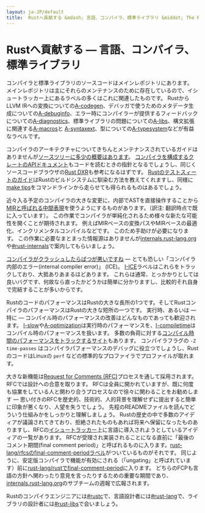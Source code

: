 ```yaml
---
layout: ja-JP/default
title:  Rustへ貢献する &mdash; 言語、コンパイラ、標準ライブラリ &middot; The Rust Programming Language
---
```


# Rustへ貢献する &mdash; 言語、コンパイラ、標準ライブラリ


コンパイラと標準ライブラリのソースコードはメインレポジトリにあります。
メインレポジトリは主にそれらのメンテナンスのために存在しているので、イシュートラッカー上にあるラベルの多くはこれに関連したものです。
RustからLLVM IRへの変換についての[A-codegen]、デバッガで使うためのメタデータ生成についての[A-debuginfo]、エラー時にコンパイラーが提供するフィードバックについての[A-diagnostics]、標準ライブラリの問題についての[A-libs]、構文拡張に関連する[A-macros]と [A-syntaxext]、型についての[A-typesystem]などが有益なラベルです。

コンパイラのアーキテクチャについてきちんとメンテナンスされているガイドはありませんが[ソースツリーに多少の概要はあります][rustc-guide]。
[コンパイラを構成するクレートのAPIドキュメント][internals-docs]もコードを読むときの指針となるでしょうし、同じくソースコードブラウザの[Rust DXR]も参考になるはずです。
[Rustのテストスィートのガイド][testsuite]はRustのビルドシステムに馴染む方法を教えてくれますし、同様に[make tips][tips]をコマンドラインから走らせても得られるものはあるでしょう。


近々入る予定のコンパイラの大きな変更に、内部でASTを直接操作することから[MIRと呼ばれる中間表現][mir]を使うようにするものがあります。（訳注: 翻訳時点で既に入っています）。
この作業でコンパイラが単純化されるため様々な新たな可能性を開くことが期待されます。
例えばMIRベースの変換パスやMIRベースの最適化、インクリメンタルコンパイルなどです。
このため手助けが必要になります。
この作業に必要なまとまった情報源はありませんが[internals.rust-lang.org]や[#rust-internals]で案内してもらいましょう。

[コンパイラがクラッシュしたらばつが悪いですね][ice] &mdash; とても恐しい「コンパイラ内部のエラー(internal compiler error)」 (ICE)。
[I-ICE]ラベルはこれらをトラックしており、大抵ありあまるほどあります。
これらは通常、とっかかりとしては良いバグです、何故なら直ったかどうかは簡単に分かりますし、比較的それ自身で完結することが多いからです。

RustのコードのパフォーマンスはRustの大きな長所の1つです。そしてRustコンパイラのパフォーマンスはRustの大きな短所の一つです。
実行時、あるいは &mdash; 特に &mdash; コンパイル時のパフォーマンスの改善はどんなものであっても歓迎されます。
[I-slow]や[A-optimization]は実行時のパフォーマンスを、[I-compiletime]はコンパイル時のパフォーマンスを扱います。
多数の負荷に対する[コンパイル時間のパフォーマンスをトラックするサイト][rustc-perf]もあります。
コンパイラフラグの `-Z time-passes` はコンパイラパフォーマンスのデバッグに役立つでしょうし、RustのコードはLinuxの `perf` などの標準的なプロファイラでプロファイルが取れます。

大きな新機能は[Request for Comments (RFC)][rfc]プロセスを通して採用されます。RFCでは設計への合意を取ります。
RFCは全員に開かれていますが、既に何度も協業をしている人と関わり合うプロセスなので徐々に関わることをお勧めします &mdash; 思い付きのRFCを歴史的、技術的、人的背景を理解せずに提出すると簡単に印象が悪くなり、人望を失うでしょう。
先程のREADMEファイルを読んでどういう仕組みかをしっかりと理解しましょう。
Rustの歴史の中で多数のアイディアが議論されてきており、拒絶されたものもあれば将来へ保留になったものありますし、RFCの[イシュートラッカー][rfc-issues]上に言語に導入されようとしているアイディアの一覧があります。
RFCが受理され実装されることになる直前に「最後のコメント期間(final comment period)」と呼ばれるものに入ります。[rust-lang/rfcsのfinal-comment-periodラベル][rfc-fcp]がついているものがそれです。
同じように、安定版コンパイラで機能が有効にされる（「ungating」と呼ばれています）前に[rust-lang/rustでfinal-comment-period][issue-fcp]に入ります。
どちらのFCPも言語の方針へ関わったり意見を言ったりするための重要な期間であり、[internals.rust-lang.org]のサブチームの週報で広報されます。

Rustのコンパイラエンジニアには[#rustc]で、言語設計者には[#rust-lang]で、ライブラリの設計者には[#rust-libs]で会いましょう。

<!--
TODO: guide to compile-time benchmarking
TODO: using the triage bot?
TODO: some of this RFC description could probably go in the RFC readme
-->


[#rust-internals]: https://kiwiirc.com/nextclient/#ircs://irc.mozilla.org:6697/#rust-internals?nick=rustacean??
[#rust-lang]: https://kiwiirc.com/nextclient/#ircs://irc.mozilla.org:6697/#rust-lang?nick=rustacean??
[#rust-libs]: https://kiwiirc.com/nextclient/#ircs://irc.mozilla.org:6697/#rust-libs?nick=rustacean??
[#rustc]: https://kiwiirc.com/nextclient/#ircs://irc.mozilla.org:6697/#rustc?nick=rustacean??
[A-codegen]: https://github.com/rust-lang/rust/issues?q=is%3Aopen+is%3Aissue+label%3AA-codegen
[A-debuginfo]: https://github.com/rust-lang/rust/issues?q=is%3Aopen+is%3Aissue+label%3AA-debuginfo
[A-diagnostics]: https://github.com/rust-lang/rust/issues?q=is%3Aopen+is%3Aissue+label%3AA-diagnostics
[A-libs]: https://github.com/rust-lang/rust/issues?q=is%3Aopen+is%3Aissue+label%3AA-libs
[A-macros]: https://github.com/rust-lang/rust/issues?q=is%3Aopen+is%3Aissue+label%3AA-macros
[A-optimization]: https://github.com/rust-lang/rust/issues?q=is%3Aopen+is%3Aissue+label%3AA-optimization
[A-syntaxext]: https://github.com/rust-lang/rust/issues?q=is%3Aopen+is%3Aissue+label%3AA-syntaxext
[A-typesystem]: https://github.com/rust-lang/rust/issues?q=is%3Aopen+is%3Aissue+label%3AA-typesystem
[I-ICE]: https://github.com/rust-lang/rust/labels/I-ICE
[I-compiletime]: https://github.com/rust-lang/rust/issues?q=is%3Aopen+is%3Aissue+label%3AI-compiletime
[I-slow]: https://github.com/rust-lang/rust/issues?q=is%3Aopen+is%3Aissue+label%3AI-slow
[Rust DXR]: https://dxr.mozilla.org/rust/source/src
[ice]: https://users.rust-lang.org/t/glacier-a-big-ol-pile-of-ice/3380
[internals-docs]: https://manishearth.github.io/rust-internals-docs
[internals.rust-lang.org]: https://internals.rust-lang.org/
[issue-fcp]: https://github.com/rust-lang/rust/issues?q=is%3Aopen+is%3Aissue+label%3AB-unstable+label%3Afinal-comment-period
[mir]: https://github.com/rust-lang/rust/issues/27840
[rfc-fcp]: https://github.com/rust-lang/rfcs/pulls?q=is%3Aopen+is%3Apr+label%3Afinal-comment-period
[rfc-issues]: https://github.com/rust-lang/rfcs/issues
[rfc]: https://github.com/rust-lang/rfcs#table-of-contents
[rustc-guide]: https://github.com/rust-lang/rust/blob/master/src/librustc/README.md
[rustc-perf]: http://ncameron.org/perf-rustc/
[testsuite]: https://github.com/rust-lang/rust-wiki-backup/blob/master/Note-testsuite.md
[tips]: https://github.com/rust-lang/rust/blob/3d1f3c9d389d46607ae28c51cc94c1f43d65f3f9/Makefile.in#L48

